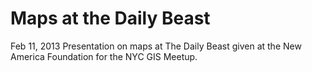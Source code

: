 <h1>Maps at the Daily Beast</h1>
<p>Feb 11, 2013 Presentation on maps at The Daily Beast given at the New America Foundation for the NYC GIS Meetup.</p>